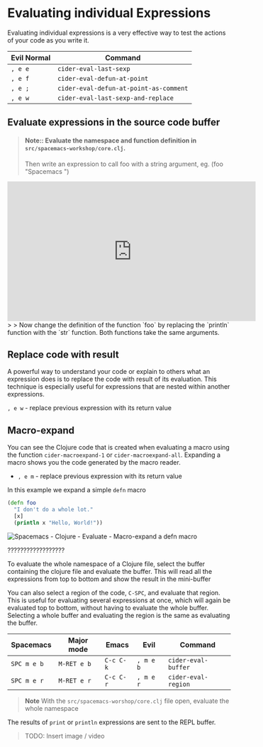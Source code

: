 # Evaluating individual Expressions

Evaluating individual expressions is a very effective way to test the actions of your code as you write it.


| Evil Normal | Command                                |
|-------------|----------------------------------------|
| `, e e`     | `cider-eval-last-sexp`                 |
| `, e f`     | `cider-eval-defun-at-point`            |
| `, e ;`     | `cider-eval-defun-at-point-as-comment` |
| `, e w`     | `cider-eval-last-sexp-and-replace`     |


## Evaluate expressions in the source code buffer

> #### Note:: Evaluate the namespace and function definition in `src/spacemacs-workshop/core.clj`.
> Then write an expression to call foo with a string argument, eg. (foo "Spacemacs ")
>
<iframe width="560" height="315" src="https://www.youtube.com/embed/eJ-JPmkzyP8" frameborder="0" allowfullscreen></iframe>
>
> Now change the definition of the function `foo` by replacing the `println` function with the `str` function.  Both functions take the same arguments.



## Replace code with result

A powerful way to understand your code or explain to others what an expression does is to replace the code with result of its evaluation.  This technique is especially useful for expressions that are nested within another expressions.


`, e w` - replace previous expression with its return value


## Macro-expand

You can see the Clojure code that is created when evaluating a macro using the function `cider-macroexpand-1` or `cider-macroexpand-all`.  Expanding a macro shows you the code generated by the macro reader.

* `, e m` - replace previous expression with its return value

In this example we expand a simple `defn` macro

```clojure
(defn foo
  "I don't do a whole lot."
  [x]
  (println x "Hello, World!"))
```

![Spacemacs - Clojure - Evaluate - Macro-expand a defn macro](/images/spacemacs-clojure-macro-expand-defn-expanded.png)



??????????????????



To evaluate the whole namespace of a Clojure file, select the buffer containing the clojure file and evaluate the buffer.  This will read all the expressions from top to bottom and show the result in the mini-buffer

You can also select a region of the code, `C-SPC`, and evaluate that region.  This is useful for evaluating several expressions at once, which will again be evaluated top to bottom, without having to evaluate the whole buffer.  Selecting a whole buffer and evaluating the region is the same as evaluating the buffer.

| Spacemacs   | Major mode  | Emacs     | Evil      | Command             |
|-------------|-------------|-----------|-----------|---------------------|
| `SPC m e b` | `M-RET e b` | `C-c C-k` | `, m e b` | `cider-eval-buffer` |
| `SPC m e r` | `M-RET e r` | `C-c C-r` | `, m e r` | `cider-eval-region` |


> **Note** With the `src/spacemacs-worshop/core.clj` file open, evaluate the whole namespace


The results of `print` or `println` expressions are sent to the REPL buffer.

> TODO: Insert image / video

